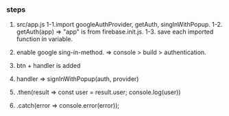 ### steps
1. src/app.js
1-1.import googleAuthProvider, getAuth, singInWithPopup.
1-2. getAuth(app) => "app" is from firebase.init.js.
1-3. save each imported function in variable.

2. enable google sing-in-method. => console > build > authentication.
3. btn + handler is added
4. handler => signInWithPopup(auth, provider)
5. .then(result => const user = result.user;
console.log(user))
6. .catch(error => console.error(error));
